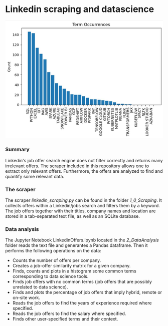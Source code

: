 # Linkedin scraping and datascience

![Histogram](histogram.PNG)

### Summary
Linkedin's job offer search engine does not filter correctly and returns many irrelevant offers. The scraper included in this repository allows one to extract only relevant offers. Furthermore, the offers are analyzed to find and quantify some relevant data.

### The scraper
The scraper _linkedin_scraping.py_ can be found in the folder _1_0_Scraping_. It collects offers within a Linkedin/jobs search and filters them by a keyword. The job offers together with their titles, company names and location are stored in a tab-separated text file, as well as an SQLite database.

### Data analysis
The Jupyter Notebook LinkedinOffers.ipynb located in the _2_DataAnalysis_ folder reads the text file and generantes a Pandas dataframe. Then it performs the following operations on the data:

- Counts the number of offers per company.
- Creates a job-offer similarity matrix for a given company.
- Finds, counts and plots in a histogram some common terms corresponding to data science tools.
- Finds job offers with no common terms (job offers that are possibly unrelated to data science).
- Finds and plots the percentage of job offers that imply hybrid, remote or on-site work.
- Reads the job offers to find the years of experience required where specified.
- Reads the job offers to find the salary where specified.
- Finds other user-specified terms and their context.
